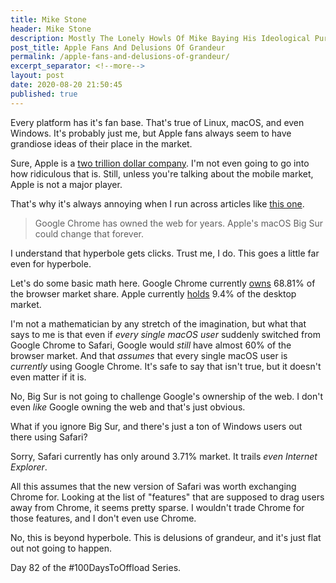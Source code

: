 ```yaml
---
title: Mike Stone
header: Mike Stone
description: Mostly The Lonely Howls Of Mike Baying His Ideological Purity At The Moon
post_title: Apple Fans And Delusions Of Grandeur
permalink: /apple-fans-and-delusions-of-grandeur/
excerpt_separator: <!--more-->
layout: post
date: 2020-08-20 21:50:45
published: true
---
```


Every platform has it's fan base. That's true of Linux, macOS, and even Windows. It's probably just me, but Apple fans always seem to have grandiose ideas of their place in the market.

<!--more-->

Sure, Apple is a [two trillion dollar company](https://www.nytimes.com/2020/08/19/technology/apple-2-trillion.html). I'm not even going to go into how ridiculous that is. Still, unless you're talking about the mobile market, Apple is not a major player. 

That's why it's always annoying when I run across articles like [this one](https://www.inc.com/jason-aten/google-chrome-has-owned-web-for-years-apples-macos-big-sur-could-change-that-forever.html). 

> Google Chrome has owned the web for years. Apple's macOS Big Sur could change that forever.

I understand that hyperbole gets clicks. Trust me, I do. This goes a little far even for hyperbole. 

Let's do some basic math here. Google Chrome currently [owns](https://www.netmarketshare.com/browser-market-share.aspx) 68.81% of the browser market share. Apple currently [holds](https://netmarketshare.com/operating-system-market-share.aspx) 9.4% of the desktop market. 

I'm not a mathematician by any stretch of the imagination, but what that says to me is that even if _every single macOS user_ suddenly switched from Google Chrome to Safari, Google would _still_ have almost 60% of the browser market. And that _assumes_ that every single macOS user is _currently_ using Google Chrome. It's safe to say that isn't true, but it doesn't even matter if it is.

No, Big Sur is not going to challenge Google's ownership of the web. I don't even _like_ Google owning the web and that's just obvious. 

What if you ignore Big Sur, and there's just a ton of Windows users out there using Safari?

Sorry, Safari currently has only around 3.71% market. It trails _even Internet Explorer_. 

All this assumes that the new version of Safari was worth exchanging Chrome for. Looking at the list of "features" that are supposed to drag users away from Chrome, it seems pretty sparse. I wouldn't trade Chrome for those features, and I don't even use Chrome.

No, this is beyond hyperbole. This is delusions of grandeur, and it's just flat out not going to happen.

Day 82 of the #100DaysToOffload Series.
